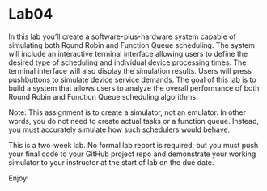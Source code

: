 # Lab04

In this lab you’ll create a software-plus-hardware system capable of simulating both Round Robin and Function Queue scheduling. The system will include an interactive terminal interface allowing users to define the desired type of scheduling and individual device processing times. The terminal interface will also display the simulation results. Users will press pushbuttons to simulate device service demands. The goal of this lab is to build a system that allows users to analyze the overall performance of both Round Robin and Function Queue scheduling algorithms.

Note: This assignment is to create a simulator, not an emulator. In other words, you do not need to create actual tasks or a function queue. Instead, you must accurately simulate how such schedulers would behave.

This is a two-week lab. No formal lab report is required, but you must push your final code to your GitHub project repo and demonstrate your working simulator to your instructor at the start of lab on the due date.

Enjoy!